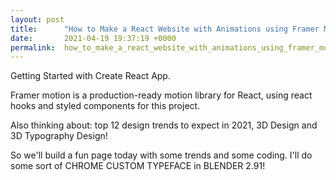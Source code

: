 ```yaml
---
layout: post
title:      "How to Make a React Website with Animations using Framer Motion"
date:       2021-04-19 19:37:19 +0000
permalink:  how_to_make_a_react_website_with_animations_using_framer_motion
---
```




Getting Started with Create React App.

Framer motion is a production-ready motion library for React, using react hooks and styled components for this project.

Also thinking about: top 12 design trends to expect in 2021,  3D Design and 3D Typography Design! 

So we'll build a fun page today with some trends and some coding. I'll do some sort of CHROME CUSTOM TYPEFACE in BLENDER 2.91! 








